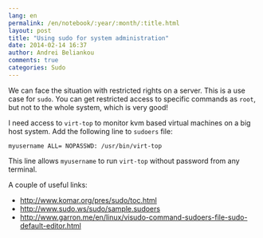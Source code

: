 ```yaml
---
lang: en
permalink: /en/notebook/:year/:month/:title.html
layout: post
title: "Using sudo for system administration"
date: 2014-02-14 16:37
author: Andrei Beliankou
comments: true
categories: Sudo
---
```


We can face the situation with restricted rights on a server. This is a use case for <code>sudo</code>. You can get restricted access to specific commands as <code>root</code>, but not to the whole system, which is very good!

I need access to <code>virt-top</code> to monitor kvm based virtual machines on a big host system. Add the following line to <code>sudoers</code> file:

```
myusername ALL= NOPASSWD: /usr/bin/virt-top
```

This line allows <code>myusername</code> to run <code>virt-top</code> without password from any terminal.

A couple of useful links:

* http://www.komar.org/pres/sudo/toc.html
* http://www.sudo.ws/sudo/sample.sudoers
* http://www.garron.me/en/linux/visudo-command-sudoers-file-sudo-default-editor.html


